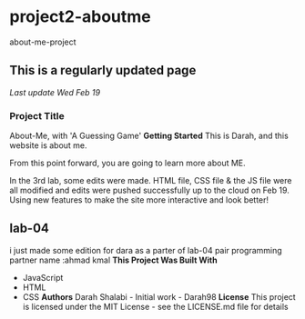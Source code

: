 # project2-aboutme
about-me-project

## This is a regularly updated page
*Last update Wed Feb 19*

### Project Title
About-Me, with 'A Guessing Game'
**Getting Started**
This is Darah, and this website is about me. 

From this point forward, you are going to learn more about ME.

In the 3rd lab, some edits were made. HTML file, CSS file & the JS file were all modified and edits were pushed successfully up to the cloud on Feb 19.
Using new features to make the site more interactive and look better!
## lab-04
i just made some edition for dara as a parter of lab-04 pair programming 
partner name :ahmad kmal 
**This Project Was Built With**
- JavaScript
- HTML
- CSS
**Authors**
Darah Shalabi - Initial work - Darah98
**License**
This project is licensed under the MIT License - see the LICENSE.md file for details


